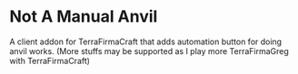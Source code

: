 # Not A Manual Anvil

A client addon for TerraFirmaCraft that adds automation button for doing anvil works. (More stuffs may be supported as I play more TerraFirmaGreg with TerraFirmaCraft)


